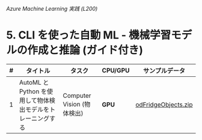 ###### Azure Machine Learning 実践 (L200)

# 5. CLI を使った自動 ML - 機械学習モデルの作成と推論 (ガイド付き)

| # | タイトル | タスク | CPU/GPU | サンプルデータ |
| ---:| --- | --- | --- | --- |
| 1 | AutoML と Python を使用して物体検出モデルをトレーニングする | Computer Vision (物体検出) | **GPU** | [odFridgeObjects.zip](https://cvbp-secondary.z19.web.core.windows.net/datasets/object_detection/odFridgeObjects.zip) | https://learn.microsoft.com/ja-jp/azure/machine-learning/tutorial-auto-train-image-models?tabs=cli |

